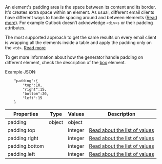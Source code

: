 An element's padding area is the space between its content and its border. It's creates extra space within an element. As usual, different email clients have different ways to handle spacing around and between elements ([Read more](https://blog.edmdesigner.com/html-email-padding-margin-border/#testingmarginspaddingsandborders)). For example Outlook doesn’t acknowledge `<div>s` or their padding attributes.

The most supported approach to get the same results on every email client is wrapping all the elements inside a table and apply the padding only on the `<td>`. [Read more](https://blog.edmdesigner.com/html-email-padding-margin-border/#testingmarginspaddingsandbordersontablewrappers)

To get more information about how the generator handle padding on different element, check the description of the [box](/elements/box/README.md) element.


Example JSON:
```
    "padding":{
        "top":10,
        "right":15,
        "bottom":20,
        "left":15
    }
```

Properties | Type | Values | Description
--- | --- | --- | ---
padding | object | object | 
padding.top | | integer |[Read about the list of values](https://developer.mozilla.org/en-US/docs/Web/CSS/padding)
padding.right | | integer |[Read about the list of values](https://developer.mozilla.org/en-US/docs/Web/CSS/padding)
padding.bottom| | integer |[Read about the list of values](https://developer.mozilla.org/en-US/docs/Web/CSS/padding)
padding.left | | integer |[Read about the list of values](https://developer.mozilla.org/en-US/docs/Web/CSS/padding)